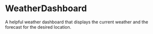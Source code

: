 # WeatherDashboard
A helpful weather dashboard that displays the current weather and the forecast for the desired location. 

